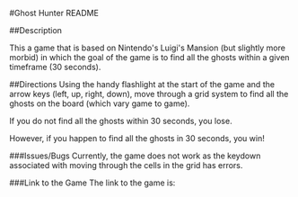 #Ghost Hunter README

##Description

This a game that is based on Nintendo's Luigi's Mansion (but slightly more morbid) in which the goal of the game is to find all the ghosts within a given timeframe (30 seconds).

##Directions
Using the handy flashlight at the start of the game and the arrow keys (left, up, right, down), move through a grid system to find all the ghosts on the board (which vary game to game).

If you do not find all the ghosts within 30 seconds, you lose.

However, if you happen to find all the ghosts in 30 seconds, you win!

###Issues/Bugs
Currently, the game does not work as the keydown associated with moving through the cells in the grid has errors.

###Link to the Game
The link to the game is: 
